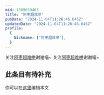 ```yaml
---
mid: 1369650463
title: "阿枣超难哄"
pubDate: "2024-11-04T11:26:46.645Z"
updatedDate: "2024-11-04T11:26:46.645Z"
profile:
  {
    Nickname: ["阿枣超难哄"],
  }
---
```


关注[阿枣超难哄](https://space.bilibili.com/1369650463)谢谢喵~ 关注[阿枣超难哄](https://space.bilibili.com/1369650463)谢谢喵~

## 此条目有待补充
你可以在[这里](https://github.com/Yuhanawa/VTuber.ICU-Content/edit/master/v/阿枣超难哄/index.md)编辑本文
